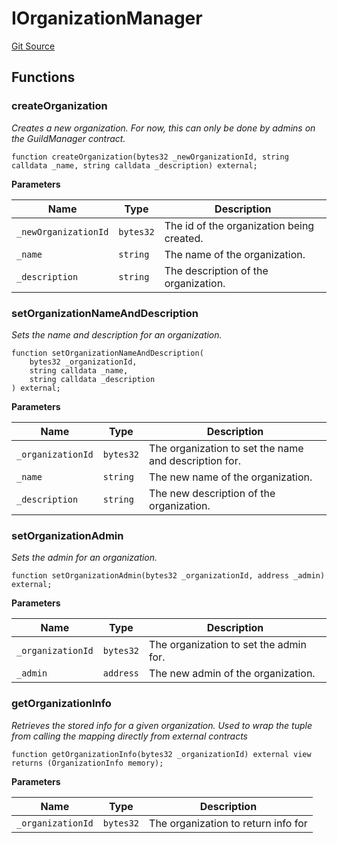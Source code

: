 # IOrganizationManager
[Git Source](https://github.com-treasure/TreasureProject/spellcaster-facets/blob/e61aea147da628641c6f090a95c62cf081f729f5/src/interfaces/IOrganizationManager.sol)


## Functions
### createOrganization

*Creates a new organization. For now, this can only be done by admins on the GuildManager contract.*


```solidity
function createOrganization(bytes32 _newOrganizationId, string calldata _name, string calldata _description) external;
```
**Parameters**

|Name|Type|Description|
|----|----|-----------|
|`_newOrganizationId`|`bytes32`|The id of the organization being created.|
|`_name`|`string`|The name of the organization.|
|`_description`|`string`|The description of the organization.|


### setOrganizationNameAndDescription

*Sets the name and description for an organization.*


```solidity
function setOrganizationNameAndDescription(
    bytes32 _organizationId,
    string calldata _name,
    string calldata _description
) external;
```
**Parameters**

|Name|Type|Description|
|----|----|-----------|
|`_organizationId`|`bytes32`|The organization to set the name and description for.|
|`_name`|`string`|The new name of the organization.|
|`_description`|`string`|The new description of the organization.|


### setOrganizationAdmin

*Sets the admin for an organization.*


```solidity
function setOrganizationAdmin(bytes32 _organizationId, address _admin) external;
```
**Parameters**

|Name|Type|Description|
|----|----|-----------|
|`_organizationId`|`bytes32`|The organization to set the admin for.|
|`_admin`|`address`|The new admin of the organization.|


### getOrganizationInfo

*Retrieves the stored info for a given organization. Used to wrap the tuple from
calling the mapping directly from external contracts*


```solidity
function getOrganizationInfo(bytes32 _organizationId) external view returns (OrganizationInfo memory);
```
**Parameters**

|Name|Type|Description|
|----|----|-----------|
|`_organizationId`|`bytes32`|The organization to return info for|


